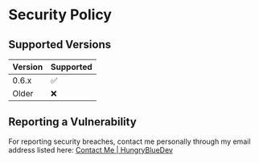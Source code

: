 # Security Policy

## Supported Versions

| Version | Supported          |
| ------- | ------------------ |
| 0.6.x   | :white_check_mark: |
| Older   | :x:                |

## Reporting a Vulnerability

For reporting security breaches, contact me personally through my
email address listed here:
[Contact Me | HungryBlueDev](https://hungrybluedev.in/contact/)
